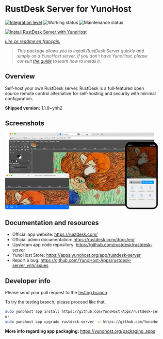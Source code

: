 <!--
N.B.: This README was automatically generated by https://github.com/YunoHost/apps/tree/master/tools/README-generator
It shall NOT be edited by hand.
-->

# RustDesk Server for YunoHost

[![Integration level](https://dash.yunohost.org/integration/rustdesk-server.svg)](https://dash.yunohost.org/appci/app/rustdesk-server) ![Working status](https://ci-apps.yunohost.org/ci/badges/rustdesk-server.status.svg) ![Maintenance status](https://ci-apps.yunohost.org/ci/badges/rustdesk-server.maintain.svg)

[![Install RustDesk Server with YunoHost](https://install-app.yunohost.org/install-with-yunohost.svg)](https://install-app.yunohost.org/?app=rustdesk-server)

*[Lire ce readme en français.](./README_fr.md)*

> *This package allows you to install RustDesk Server quickly and simply on a YunoHost server.
If you don't have YunoHost, please consult [the guide](https://yunohost.org/#/install) to learn how to install it.*

## Overview

Self-host your own RustDesk server. RustDesk is a full-featured open source remote control alternative for self-hosting and security with minimal configuration.

**Shipped version:** 1.1.9~ynh2

## Screenshots

![Screenshot of RustDesk Server](./doc/screenshots/screenshot.png)

## Documentation and resources

* Official app website: <https://rustdesk.com/>
* Official admin documentation: <https://rustdesk.com/docs/en/>
* Upstream app code repository: <https://github.com/rustdesk/rustdesk-server>
* YunoHost Store: <https://apps.yunohost.org/app/rustdesk-server>
* Report a bug: <https://github.com/YunoHost-Apps/rustdesk-server_ynh/issues>

## Developer info

Please send your pull request to the [testing branch](https://github.com/YunoHost-Apps/rustdesk-server_ynh/tree/testing).

To try the testing branch, please proceed like that.

``` bash
sudo yunohost app install https://github.com/YunoHost-Apps/rustdesk-server_ynh/tree/testing --debug
or
sudo yunohost app upgrade rustdesk-server -u https://github.com/YunoHost-Apps/rustdesk-server_ynh/tree/testing --debug
```

**More info regarding app packaging:** <https://yunohost.org/packaging_apps>
